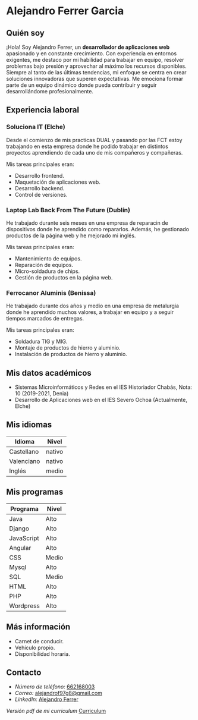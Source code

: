 # Alejandro Ferrer Garcia

## Quién soy

¡Hola! Soy Alejandro Ferrer, un **desarrollador de aplicaciones web** apasionado y en constante crecimiento. Con experiencia en entornos exigentes, me destaco por mi habilidad para trabajar en equipo, resolver problemas bajo presión y aprovechar al máximo los recursos disponibles. Siempre al tanto de las últimas tendencias, mi enfoque se centra en crear soluciones innovadoras que superen expectativas. Me emociona formar parte de un equipo dinámico donde pueda contribuir y seguir desarrollándome profesionalmente.


## Experiencia laboral

### Soluciona IT (Elche)

Desde el comienzo de mis practicas DUAL y pasando por las FCT estoy trabajando en esta empresa donde he podido trabajar en distintos proyectos aprendiendo de cada uno de mis compañeros y compañeras.

Mis tareas principales eran:

* Desarrollo frontend.
* Maquetación de aplicaciones web.
* Desarrollo backend.
* Control de versiones.

### Laptop Lab Back From The Future (Dublín)

He trabajado durante seis meses en una empresa de reparacin de dispositivos donde he aprendido como repararlos. Además, he gestionado productos de la página web y he mejorado mi inglés.

Mis tareas principales eran:

* Mantenimiento de equipos.
* Reparación de equipos.
* Micro-soldadura de chips.
* Gestión de productos en la página web.

### Ferrocanor Aluminis (Benissa)

He trabajado durante dos años y medio en una empresa de metalurgia donde he aprendido muchos valores, a trabajar en equipo y a seguir tiempos marcados de entregas.

Mis tareas principales eran:

* Soldadura TIG y MIG.
* Montaje de productos de hierro y aluminio.
* Instalación de productos de hierro y aluminio.


## Mis datos académicos

* Sistemas Microinformáticos y Redes en el IES Historiador Chabás, Nota: 10 (2019-2021, Denia) 
* Desarrollo de Aplicaciones web en el IES Severo Ochoa (Actualmente, Elche)


## Mis idiomas

| Idioma | Nivel |
| --- | --- |
|Castellano| nativo |
| Valenciano| nativo |
|Inglés| medio |


## Mis programas

|Programa|Nivel|
| --- | --- |
|Java|Alto|
|Django|Alto|
|JavaScript|Alto|
|Angular|Alto|
|CSS|Medio|
|Mysql|Alto|
|SQL|Medio|
|HTML|Alto|
|PHP|Alto|
|Wordpress|Alto|

## Más información

* Carnet de conducir.
* Vehículo propio.
* Disponibilidad horaria.

## Contacto


* *Número de teléfono:* [662168003](tel:+34662168003)
* *Correo:* [alejandrof97g8@gmail.com](mailto:alejandrof97g8@gmail.com)
* *LinkedIn:* [Alejandro Ferrer](https://www.linkedin.com/in/a-ferrer/)


*Versión pdf de mi curriculum* [Curriculum](mi-curriculum.pdf)
